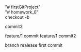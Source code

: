 "# firstGitProject"  
"# homework_6"  
checkout -b

commit3

feature/1 commit
feature/1 commit2

branch realease first commit

